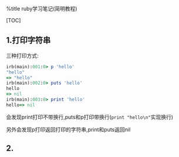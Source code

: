 %title ruby学习笔记(简明教程)

[TOC]

## 1.打印字符串

三种打印方式:

```ruby
irb(main):001:0> p 'hello'
"hello"
=> "hello"
irb(main):002:0> puts 'hello'
hello
=> nil
irb(main):003:0> print 'hello'
hello=> nil
```
会发现print打印不带换行,puts和p打印带换行(`print "hello\n"`实现换行)

另外会发现p打印返回打印的字符串,print和puts返回nil

## 2.
